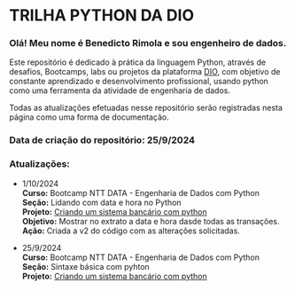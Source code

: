 # TRILHA PYTHON DA DIO
### Olá!  Meu nome é Benedicto Rimola e sou engenheiro de dados.

Este repositório é dedicado à prática da linguagem Python, através de desafios, Bootcamps, labs ou projetos da plataforma [DIO](https://web.dio.me/), com objetivo de constante aprendizado e desenvolvimento profissional, usando python como uma ferramenta da atividade de engenharia de dados.

Todas as atualizações efetuadas nesse repositório serão registradas nesta página como uma forma de documentação.

### Data de criação do repositório: 25/9/2024<br>
### Atualizações:

- 1/10/2024 <br>
**Curso:** Bootcamp NTT DATA - Engenharia de Dados com Python<br>
**Seção:** Lidando com data e hora no Python<br>
**Projeto:** [Criando um sistema bancário com python](https://github.com/benedictorimola/trilha-python-dio/tree/main/projetos/criacao_sistema_bancario)<br>
**Objetivo:** Mostrar no extrato a data e hora dasde todas as transações.
**Ação:** Criada a v2 do código com as alterações solicitadas.

- 25/9/2024 <br>
**Curso:** Bootcamp NTT DATA - Engenharia de Dados com Python<br>
**Seção:** Sintaxe básica com pyhton<br>
**Projeto:** [Criando um sistema bancário com python](https://github.com/benedictorimola/trilha-python-dio/tree/main/projetos/criacao_sistema_bancario)<br>

